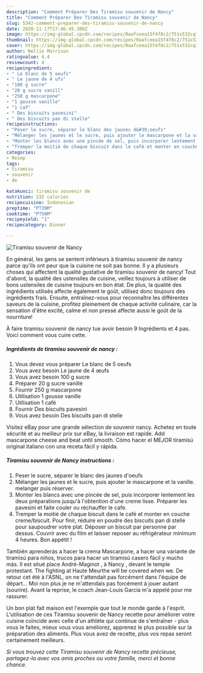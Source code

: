 ```yaml
---
description: "Comment Préparer Des Tiramisu souvenir de Nancy"
title: "Comment Préparer Des Tiramisu souvenir de Nancy"
slug: 5342-comment-preparer-des-tiramisu-souvenir-de-nancy
date: 2020-11-17T17:46:45.306Z
image: https://img-global.cpcdn.com/recipes/0aafceea15f4f8c2/751x532cq70/tiramisu-souvenir-de-nancy-photo-principale-de-la-recette.jpg
thumbnail: https://img-global.cpcdn.com/recipes/0aafceea15f4f8c2/751x532cq70/tiramisu-souvenir-de-nancy-photo-principale-de-la-recette.jpg
cover: https://img-global.cpcdn.com/recipes/0aafceea15f4f8c2/751x532cq70/tiramisu-souvenir-de-nancy-photo-principale-de-la-recette.jpg
author: Nellie Morrison
ratingvalue: 4.4
reviewcount: 4
recipeingredient:
- " Le blanc de 5 oeufs"
- " Le jaune de 4 ufs"
- "100 g sucre"
- "20 g sucre vanill"
- "250 g mascarpone"
- "1 gousse vanille"
- "1 caf"
- " Des biscuits pavesini"
- " Des biscuits pan di stelle"
recipeinstructions:
- "Peser le sucre, séparer le blanc des jaunes d&#39;oeufs"
- "Mélanger les jaunes et le sucre, puis ajouter le mascarpone et la vanille. melanger puis réserver."
- "Monter les blancs avec une pincée de sel, puis incorporer lentement les deux préparations jusqu&#39;à l&#39;obtention d&#39;une creme lisse. Préparer les pavesini et faite couler ou réchauffer le cafe."
- "Tremper la moitié de chaque biscuit dans le café et monter en couche creme/biscuit. Pour finir, réduire en poudre des biscuits pan di stelle pour saupoudrer votre plat. Déposer un biscuit par personne par dessus. Couvrir avec du film et laisser reposer au réfrigérateur minimum 4 heures. Bon appétit !"
categories:
- Resep
tags:
- tiramisu
- souvenir
- de

katakunci: tiramisu souvenir de 
nutrition: 232 calories
recipecuisine: Indonesian
preptime: "PT39M"
cooktime: "PT50M"
recipeyield: "1"
recipecategory: Dinner

---
```



![Tiramisu souvenir de Nancy](https://img-global.cpcdn.com/recipes/0aafceea15f4f8c2/751x532cq70/tiramisu-souvenir-de-nancy-photo-principale-de-la-recette.jpg)

En général, les gens se sentent inférieurs à tiramisu souvenir de nancy parce qu'ils ont peur que la cuisine ne soit pas bonne. Il y a plusieurs choses qui affectent la qualité gustative de tiramisu souvenir de nancy! Tout d'abord, la qualité des ustensiles de cuisine, veillez toujours à utiliser de bons ustensiles de cuisine toujours en bon état. De plus, la qualité des ingrédients utilisés affecte également le goût, utilisez donc toujours des ingrédients frais. Ensuite, entraînez-vous pour reconnaître les différentes saveurs de la cuisine, profitez pleinement de chaque activité culinaire, car la sensation d'être excité, calme et non pressé affecte aussi le goût de la nourriture!

<!--inarticleads1-->

À faire tiramisu souvenir de nancy tue avoir besoin 9 Ingrédients et 4 pas. Voici comment vous cuire cette.

##### Ingrédients de tiramisu souvenir de nancy :

1. Vous devez vous préparer  Le blanc de 5 oeufs
1. Vous avez besoin  Le jaune de 4 œufs
1. Vous avez besoin 100 g sucre
1. Préparer 20 g sucre vanillé
1. Fournir 250 g mascarpone
1. Utilisation 1 gousse vanille
1. Utilisation 1 café
1. Fournir  Des biscuits pavesini
1. Vous avez besoin  Des biscuits pan di stelle


Visitez eBay pour une grande sélection de souvenir nancy. Achetez en toute sécurité et au meilleur prix sur eBay, la livraison est rapide. Add mascarpone cheese and beat until smooth. Cómo hacer el MEJOR tiramisú original italiano con una receta fácil y rápida. 

<!--inarticleads2-->

##### Tiramisu souvenir de Nancy instructions :

1. Peser le sucre, séparer le blanc des jaunes d&#39;oeufs
1. Mélanger les jaunes et le sucre, puis ajouter le mascarpone et la vanille. melanger puis réserver.
1. Monter les blancs avec une pincée de sel, puis incorporer lentement les deux préparations jusqu&#39;à l&#39;obtention d&#39;une creme lisse. Préparer les pavesini et faite couler ou réchauffer le cafe.
1. Tremper la moitié de chaque biscuit dans le café et monter en couche creme/biscuit. Pour finir, réduire en poudre des biscuits pan di stelle pour saupoudrer votre plat. Déposer un biscuit par personne par dessus. Couvrir avec du film et laisser reposer au réfrigérateur minimum 4 heures. Bon appétit !


También aprenderás a hacer la crema Mascarpone, a hacer una variante de tiramisú para niños, trucos para hacer un tiramisú casero fácil y mucho más. Il est situé place André-Maginot , à Nancy , devant le temple protestant. The fighting at Haute Meurthe will be covered when we. De retour cet été à l&#39;ASNL, on ne t&#39;attendait pas forcément dans l&#39;équipe de départ… Moi non plus je ne m&#39;attendais pas forcément à jouer autant (sourire). Avant la reprise, le coach Jean-Louis Garcia m&#39;a appelé pour me rassurer. 

<!--inarticleads1-->

<p>
Un bon plat fait maison est l'exemple que tout le monde garde à l'esprit. L'utilisation de ces Tiramisu souvenir de Nancy recette pour améliorer votre cuisine coïncide avec celle d'un athlète qui continue de s'entraîner - plus vous le faites, mieux vous vous améliorez, apprenez le plus possible sur la préparation des aliments. Plus vous avez de recette, plus vos repas seront certainement meilleurs.
</p>

<p>
<i>Si vous trouvez cette Tiramisu souvenir de Nancy recette précieuse, partagez-la avec vos amis proches ou votre famille, merci et bonne chance.</i>
</p>
